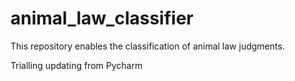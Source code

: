 # animal_law_classifier
This repository enables the classification of animal law judgments.

Trialling updating from Pycharm


